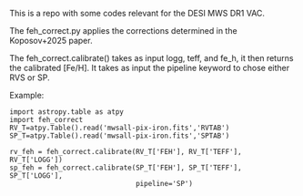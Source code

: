 This is a repo with some codes relevant for the DESI MWS DR1 VAC.


The feh_correct.py applies the corrections determined in the Koposov+2025 paper.

The feh_correct.calibrate() takes as input logg, teff, and fe_h, it then
returns the calibrated [Fe/H]. It takes as input the pipeline keyword to
chose either RVS or SP.

Example:
```
import astropy.table as atpy
import feh_correct
RV_T=atpy.Table().read('mwsall-pix-iron.fits','RVTAB')
SP_T=atpy.Table().read('mwsall-pix-iron.fits','SPTAB')

rv_feh = feh_correct.calibrate(RV_T['FEH'], RV_T['TEFF'], RV_T['LOGG'])
sp_feh = feh_correct.calibrate(SP_T['FEH'], SP_T['TEFF'], SP_T['LOGG'],
                               pipeline='SP')

```
